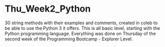 # Thu_Week2_Python
30 string methods with their examples and comments, created in coleb to be able to use the Python 3 it offers. This is all basic level, starting with the Python programming language.
Everything was done on Thursday of the second week of the Programming Bootcamp - Explorer Level.
